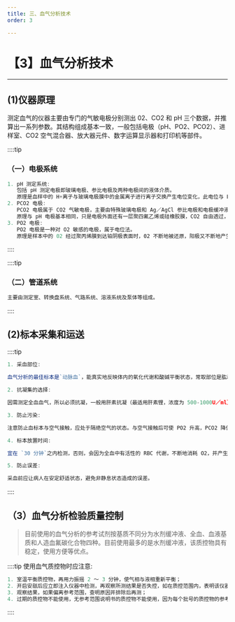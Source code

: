 ```yaml
---
title: 三、血气分析技术
order: 3

---
```


# 【3】血气分析技术

<kaodian :text="'生物化学检验记忆卡'" />

<!-- ######  第六章 体液平衡紊乱及其检查

> 临床生化检验 -->

<beitiS/>

---

## (1)仪器原理

<son :text="'生物化学检验记忆卡'" text1="(1)仪器原理" :textOption="[['了解','专业知识','专业实践能力'],['了解','专业知识','专业实践能力'],['了解','专业知识','专业实践能力']]" />

测定血气的仪器主要由专门的气敏电极分别测出 02、CO2 和 pH 三个数据，并推算出一系列参数。其结构组成基本一致，一般包括电极（pH、PO2、PCO2）、进样室、CO2 空气混合器、放大器元件、数字运算显示器和打印机等部件。

::::tip

### （一）电极系统

```js
1. pH 测定系统:
   包括 pH 测定电极即玻璃电极、参比电极及两种电极间的液体介质。
   原理是血样中的 H+离子与玻璃电极膜中的金属离子进行离子交换产生电位变化，此电位与 H+离子浓度成正比，再与不受待测溶液 H+离子浓度影响的参比电极进行比较测量，得出溶液的 pH。
2. PCO2 电极:
   PCO2 电极属于 CO2 气敏电极，主要由特殊玻璃电极和 Ag／AgCl 参比电极和电极缓冲液组成。
   原理与 pH 电极基本相同，只是电极外面还有一层聚四氟乙烯或硅橡胶膜，CO2 自由透过，其他离子不能透过，此膜与电极间含有电解液，PCO2 的改变可影响电解液的 pH，PCO2 的对数与 pH 呈直线关系。
3. PO2 电极:
   PO2 电极是一种对 O2 敏感的电极，属于电位法。
   原理是样本中的 02 经过聚丙烯膜到达铂阴极表面时，02 不断地被还原，阳极又不断地产生 Ag+并与 Cl-结合成 AgCl 沉积在电极上，氧化还原反应在阴阳极之间产生电流其强度与 PO2 成正比。
```

::::

::::tip

### （二）管道系统

```js
主要由测定室、转换盘系统、气路系统、溶液系统及泵体等组成。
```

::::

## (2)标本采集和运送

<son :text="'生物化学检验记忆卡'" text1="(2)标本采集和运送" :textOption="[['掌握','专业知识','专业实践能力'],['掌握','专业知识','专业实践能力'],['掌握','专业知识','专业实践能力']]" />

::::tip

```js
1. 采血部位:

血气分析的最佳标本是`动脉血`，能真实地反映体内的氧化代谢和酸碱平衡状态，常取部位是肱动脉、股动脉、前臂动脉等，也可用动脉化毛细血管血，只是 PO2 低于动脉血；静脉血也可供作血气测定，但与动脉血差别较大。

2. 抗凝集的选择:

因需测定全血血气，所以必须抗凝，一般用肝素抗凝（最适用肝素锂，浓度为 500-1000U／ml）。

3. 防止污染:

注意防止血标本与空气接触，应处于隔绝空气的状态。与空气接触后可使 PO2 升高，PCO2 降低，并污染血标本。

4. 标本放置时间:

宜在 `30 分钟`之内检测，否则，会因为全血中有活性的 RBC 代谢，不断地消耗 O2，并产生 CO2，而影响结果的准确性。如 30 分钟内不能检测，应将标本置于冰水中保存，最多不超过 2 小时。

5. 防止误差:

采血前应让病人在安定舒适状态，避免非静息状态造成的误差。
```

::::

## （3）血气分析检验质量控制

<son :text="'生物化学检验记忆卡'" text1="(2)标本采集和运送" :textOption="[['掌握','专业知识','专业实践能力'],['掌握','专业知识','专业实践能力'],['掌握','专业知识','专业实践能力']]" />

> 目前使用的血气分析的参考试剂按基质不同分为水剂缓冲液、全血、血液基质和人造血氟碳化合物四种。目前使用最多的是水剂缓冲液，该质控物具有稳定，使用方便等优点。

::::tip 使用血气质控物时应注意:

```js
1. 室温平衡质控物，再用力振摇 2 ～ 3 分钟，使气相与液相重新平衡；
2. 开启安瓿后应立即注入仪器中检测，再观察所测结果是否失控，如在质控范围内，表明该仪器处在正常运转状态，可以用于标本检测；
3. 观察结果，如果偏离参考范围，查明原因并排除后再测；
4. 过期的质控物不能使用，无参考范围说明书的质控物不能使用，因为每个批号的质控物的参考范围存在一定的差异。
```

::::
